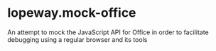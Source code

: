lopeway.mock-office
===================

An attempt to mock the JavaScript API for Office in order to facilitate debugging using a regular browser and its tools